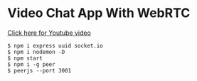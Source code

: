 # Video Chat App With WebRTC

[Click here for Youtube video](https://www.youtube.com/watch?v=DvlyzDZDEq4)

```
$ npm i express uuid socket.io
$ npm i nodemon -D
$ npm start
$ npm i -g peer
$ peerjs --port 3001

```
